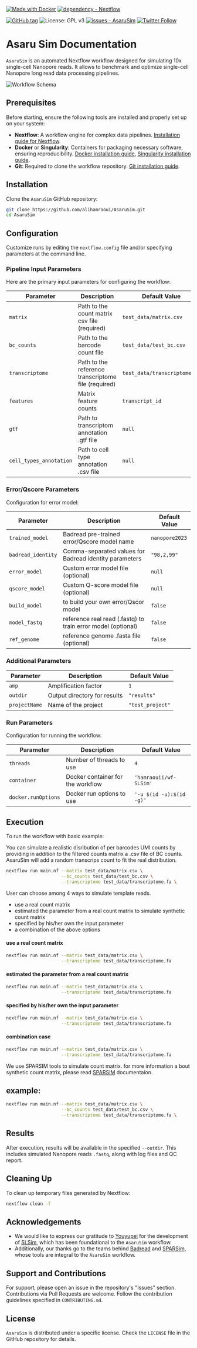 [![Made with Docker](https://img.shields.io/badge/Made_with-Docker-blue?logo=docker&logoColor=white)](https://www.docker.com/ "Go to Docker homepage")
[![dependency - Nextflow](https://img.shields.io/badge/dependency-Nextflow-green)](https://pkg.go.dev/Nextflow)

[![GitHub tag](https://img.shields.io/github/tag/alihamraoui/AsaruSim?include_prereleases=&sort=semver&color=blue)](https://github.com/alihamraoui/AsaruSim/releases/)
![License: GPL v3](https://img.shields.io/badge/License-GPL%20v3-blue.svg)
[![issues - AsaruSim](https://img.shields.io/github/issues/alihamraoui/AsaruSim)](https://github.com/alihamraoui/AsaruSim/issues)
[![Twitter Follow](https://img.shields.io/twitter/follow/Genomique_ENS.svg?style=social)](https://twitter.com/Genomique_ENS)

# Asaru Sim Documentation

`AsaruSim` is an automated Nextflow workflow designed for simulating 10x single-cell Nanopore reads. It allows to benchmark and optimize single-cell Nanopore long read data processing pipelines.

![Workflow Schema](images/workflow.png)

## Prerequisites

Before starting, ensure the following tools are installed and properly set up on your system:

- **Nextflow**: A workflow engine for complex data pipelines. [Installation guide for Nextflow](https://www.nextflow.io/docs/latest/getstarted.html).
- **Docker** or **Singularity**: Containers for packaging necessary software, ensuring reproducibility. [Docker installation guide](https://docs.docker.com/get-docker/), [Singularity installation guide](https://sylabs.io/guides/3.0/user-guide/installation.html).
- **Git**: Required to clone the workflow repository. [Git installation guide](https://git-scm.com/book/en/v2/Getting-Started-Installing-Git).

## Installation

Clone the `AsaruSim` GitHub repository:

```bash
git clone https://github.com/alihamraoui/AsaruSim.git
cd AsaruSim
```

## Configuration

Customize runs by editing the `nextflow.config` file and/or specifying parameters at the command line.

### Pipeline Input Parameters

Here are the primary input parameters for configuring the workflow:

| Parameter          | Description                                                   | Default Value                                 |
|--------------------|---------------------------------------------------------------|-----------------------------------------------|
| `matrix`           | Path to the count matrix csv file (required)                  | `test_data/matrix.csv`                        |
| `bc_counts`        | Path to the barcode count file                                | `test_data/test_bc.csv`                       |
| `transcriptome`    | Path to the reference transcriptome file (required)           | `test_data/transcriptome.fa`                  |
| `features`         | Matrix feature counts                                         | `transcript_id`                               |
| `gtf`              | Path to transcriptom annotation .gtf file                     | `null`                                        |
| `cell_types_annotation`    | Path to cell type annotation .csv file                | `null`                                        |

### Error/Qscore Parameters

Configuration for error model:

| Parameter          | Description                                                   | Default Value                                 |
|--------------------|---------------------------------------------------------------|-----------------------------------------------|
| `trained_model`    | Badread pre-trained error/Qscore model name                   | `nanopore2023`                                |
| `badread_identity` | Comma-separated values for Badread identity parameters        | `"98,2,99"`                                   |
| `error_model`      | Custom error model file (optional)                            | `null`                                        |
| `qscore_model`     | Custom Q-score model file (optional)                          | `null`                                        |
| `build_model`      | to build your own error/Qscor model                           | `false`                                       |
| `model_fastq`      | reference real read (.fastq) to train error model   (optional)      | `false`                                       |
| `ref_genome`       | reference genome .fasta file (optional)                       | `false`                                       |

### Additional Parameters

| Parameter          | Description                                                   | Default Value                                 |
|--------------------|---------------------------------------------------------------|-----------------------------------------------|
| `amp`              | Amplification factor                                          | `1`                                           |
| `outdir`           | Output directory for results                                  | `"results"`                                   |
| `projectName`      | Name of the project                                           | `"test_project"`                              |

### Run Parameters

Configuration for running the workflow:

| Parameter         | Description                        | Default Value             |
|-------------------|------------------------------------|---------------------------|
| `threads`         | Number of threads to use           | `4`                       |
| `container`       | Docker container for the workflow  | `'hamraouii/wf-SLSim'`    |
| `docker.runOptions` | Docker run options to use       | `'-u $(id -u):$(id -g)'`  |

## Execution

To run the workflow with basic example:

You can simulate a realistic disribution of per barcodes UMI counts by providing in addition to the filtered counts matrix a .csv file of BC counts.  AsaruSim will add a random transcrips count to fit the real distribution.
```bash
nextflow run main.nf --matrix test_data/matrix.csv \
                     --bc_counts test_data/test_bc.csv \
                     --transcriptome test_data/transcriptome.fa \

```
User can choose among 4 ways to simulate template reads.
- use a real count matrix
- estimated the parameter from a real count matrix to simulate synthetic count matrix 
- specified by his/her own the input parameter
- a combination of the above options

#### use a real count matrix
```bash
nextflow run main.nf --matrix test_data/matrix.csv \
                     --transcriptome test_data/transcriptome.fa
```

#### estimated the parameter from a real count matrix
```bash
nextflow run main.nf --matrix test_data/matrix.csv \
                     --transcriptome test_data/transcriptome.fa
```

#### specified by his/her own the input parameter
```bash
nextflow run main.nf --matrix test_data/matrix.csv \
                     --transcriptome test_data/transcriptome.fa
```

#### combination case
```bash
nextflow run main.nf --matrix test_data/matrix.csv \
                     --transcriptome test_data/transcriptome.fa
```

We use SPARSIM tools to simulate count matrix. for more information a bout synthetic count matrix, please read [SPARSIM](https://gitlab.com/sysbiobig/sparsim/-/blob/master/vignettes/sparsim.Rmd?ref_type=heads#Sec_Input_parameter_estimated_from_data) documentaion.

## example:
```bash
nextflow run main.nf --matrix test_data/matrix.csv \
                     --bc_counts test_data/test_bc.csv \
                     --transcriptome test_data/transcriptome.fa \

```

## Results

After execution, results will be available in the specified `--outdir`. This includes simulated Nanopore reads `.fastq`, along with log files and QC report.

## Cleaning Up

To clean up temporary files generated by Nextflow:

```bash
nextflow clean -f
```
## Acknowledgements

- We would like to express our gratitude to [Youyupei](https://github.com/youyupei) for the development of [SLSim](https://github.com/youyupei/SLSim), which has been foundational to the `AsaruSim` workflow.
- Additionally, our thanks go to the teams behind [Badread](https://github.com/rrwick/Badread) and [SPARSim](https://gitlab.com/sysbiobig/sparsim), whose tools are integral to the `AsaruSim` workflow.

## Support and Contributions

For support, please open an issue in the repository's "Issues" section. Contributions via Pull Requests are welcome. Follow the contribution guidelines specified in `CONTRIBUTING.md`.

## License

`AsaruSim` is distributed under a specific license. Check the `LICENSE` file in the GitHub repository for details.
